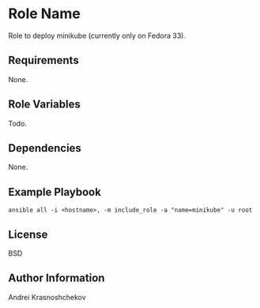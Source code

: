 Role Name
=========

Role to deploy minikube (currently only on Fedora 33).

Requirements
------------

None.

Role Variables
--------------

Todo.

Dependencies
------------

None.

Example Playbook
----------------

`ansible all -i <hostname>, -m include_role -a "name=minikube" -u root`

License
-------

BSD

Author Information
------------------

Andrei Krasnoshchekov
